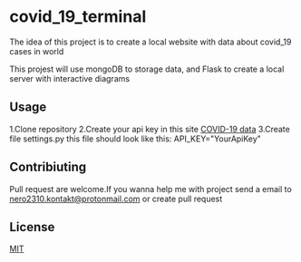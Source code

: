 # covid_19_terminal
The idea of this project is to create a local website with data about covid_19 cases in world

This projest will use mongoDB to storage data,
and Flask to create a local server with interactive diagrams 

## Usage
1.Clone repository 
2.Create your api key in this site [COVID-19 data](https://rapidapi.com/Gramzivi/api/covid-19-data)
3.Create file settings.py this file should look like this:
API_KEY="YourApiKey"

## Contribiuting

Pull request are welcome.If you wanna help me with project send a email to
nero2310.kontakt@protonmail.com or create pull request

## License
[MIT](https://choosealicense.com/licenses/mit/)

